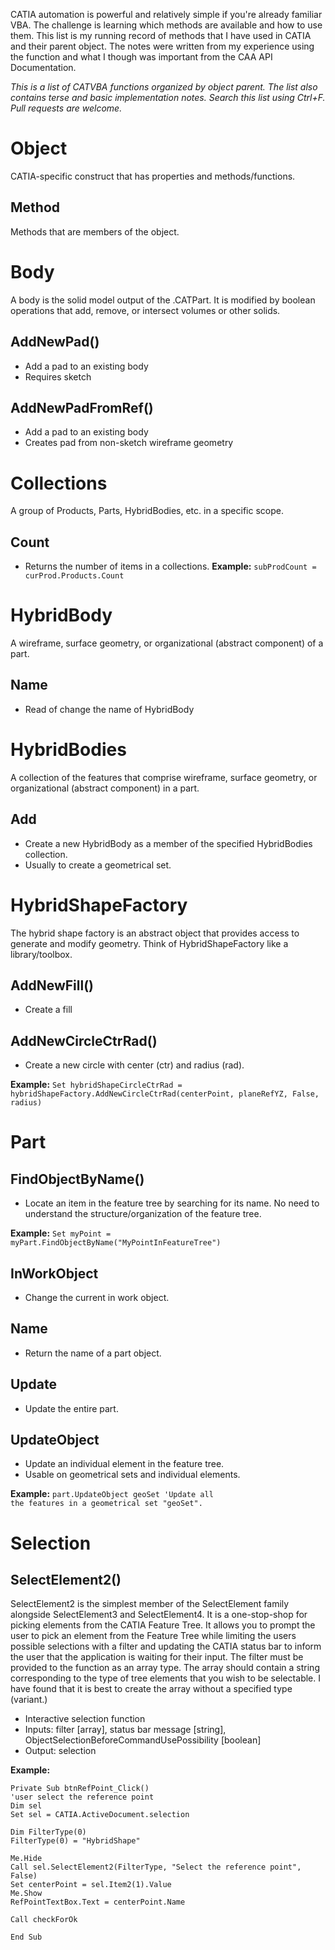 CATIA automation is powerful and relatively simple if you're already familiar VBA. The challenge is learning which methods are available and how to use them. This list is my running record of methods that I have used in CATIA and their parent object. The notes were written from my experience using the function and what I though was important from the CAA API Documentation.

*This is a list of CATVBA functions organized by object parent. The list also contains terse and basic implementation notes. Search this list using Ctrl+F. Pull requests are welcome.*

# Object
CATIA-specific construct that has properties and methods/functions.
## Method
Methods that are members of the object.

# Body
A body is the solid model output of the .CATPart. It is modified by boolean operations that add, remove, or intersect volumes or other solids.
## AddNewPad()
* Add a pad to an existing body
* Requires sketch

## AddNewPadFromRef()
* Add a pad to an existing body
* Creates pad from non-sketch wireframe geometry

# Collections
A group of Products, Parts, HybridBodies, etc. in a specific scope.
## Count
* Returns the number of items in a collections.
**Example:** <code>subProdCount = curProd.Products.Count</code>

# HybridBody
A wireframe, surface geometry, or organizational (abstract component) of a part.
## Name
* Read of change the name of HybridBody

# HybridBodies
A collection of the features that comprise wireframe, surface geometry, or organizational (abstract component) in a part.
## Add
* Create a new HybridBody as a member of the specified HybridBodies collection.
* Usually to create a geometrical set.

# HybridShapeFactory
The hybrid shape factory is an abstract object that provides access to generate and modify geometry. Think of HybridShapeFactory like a library/toolbox.
## AddNewFill()
* Create a fill

## AddNewCircleCtrRad()
* Create a new circle with center (ctr) and radius (rad).

**Example:**
<code>Set hybridShapeCircleCtrRad = hybridShapeFactory.AddNewCircleCtrRad(centerPoint, planeRefYZ, False, radius)</code>

# Part
## FindObjectByName()
* Locate an item in the feature tree by searching for its name. No need to understand the structure/organization of the feature tree.

**Example:**
<code>Set myPoint = myPart.FindObjectByName("MyPointInFeatureTree")</code>

## InWorkObject
* Change the current in work object.

## Name
* Return the name of a part object.

## Update
* Update the entire part.

## UpdateObject
* Update an individual element in the feature tree.
* Usable on geometrical sets and individual elements.

**Example:**
<code>part.UpdateObject geoSet 'Update all the features in a geometrical set "geoSet".</code>

# Selection
## SelectElement2()
SelectElement2 is the simplest member of the SelectElement family alongside SelectElement3 and SelectElement4. It is a one-stop-shop for picking elements from the CATIA Feature Tree. It allows you to prompt the user to pick an element from the Feature Tree while limiting the users possible selections with a filter and updating the CATIA status bar to inform the user that the application is waiting for their input. The filter must be provided to the function as an array type. The array should contain a string corresponding to the type of tree elements that you wish to be selectable. I have found that it is best to create the array without a specified type (variant.)

* Interactive selection function
* Inputs: filter [array], status bar message [string], ObjectSelectionBeforeCommandUsePossibility [boolean]
* Output: selection

**Example:**
<pre><code>Private Sub btnRefPoint_Click()
'user select the reference point
Dim sel
Set sel = CATIA.ActiveDocument.selection

Dim FilterType(0)
FilterType(0) = "HybridShape"

Me.Hide
Call sel.SelectElement2(FilterType, "Select the reference point", False)
Set centerPoint = sel.Item2(1).Value
Me.Show
RefPointTextBox.Text = centerPoint.Name

Call checkForOk

End Sub</code></pre>
